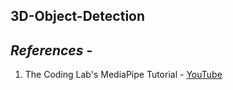 ## 3D-Object-Detection

## ***References*** -
1. The Coding Lab's MediaPipe Tutorial - [YouTube](https://www.youtube.com/watch?v=f-Ibri14KMY&ab_channel=TheCodingLib)
